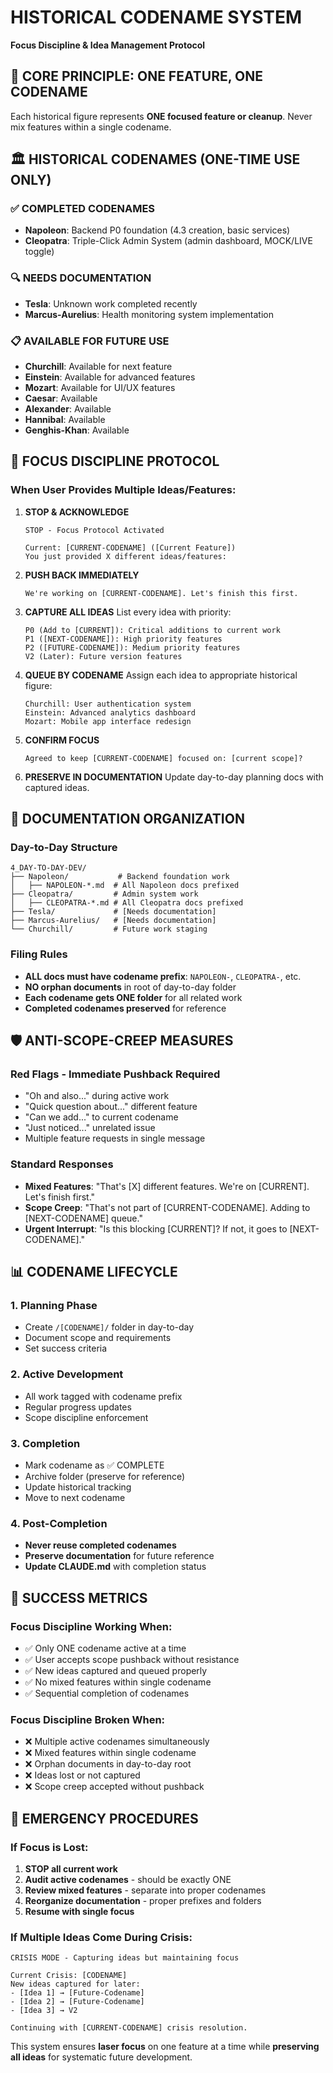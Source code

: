 # HISTORICAL CODENAME SYSTEM
**Focus Discipline & Idea Management Protocol**

## 🎯 CORE PRINCIPLE: ONE FEATURE, ONE CODENAME

Each historical figure represents **ONE focused feature or cleanup**. Never mix features within a single codename.

## 🏛️ HISTORICAL CODENAMES (ONE-TIME USE ONLY)

### ✅ COMPLETED CODENAMES
- **Napoleon**: Backend P0 foundation (4.3 creation, basic services)
- **Cleopatra**: Triple-Click Admin System (admin dashboard, MOCK/LIVE toggle)

### 🔍 NEEDS DOCUMENTATION  
- **Tesla**: Unknown work completed recently
- **Marcus-Aurelius**: Health monitoring system implementation

### 📋 AVAILABLE FOR FUTURE USE
- **Churchill**: Available for next feature
- **Einstein**: Available for advanced features
- **Mozart**: Available for UI/UX features
- **Caesar**: Available
- **Alexander**: Available
- **Hannibal**: Available
- **Genghis-Khan**: Available

## 🚨 FOCUS DISCIPLINE PROTOCOL

### When User Provides Multiple Ideas/Features:

1. **STOP & ACKNOWLEDGE**
   ```
   STOP - Focus Protocol Activated
   
   Current: [CURRENT-CODENAME] ([Current Feature])
   You just provided X different ideas/features:
   ```

2. **PUSH BACK IMMEDIATELY**
   ```
   We're working on [CURRENT-CODENAME]. Let's finish this first.
   ```

3. **CAPTURE ALL IDEAS** 
   List every idea with priority:
   ```
   P0 (Add to [CURRENT]): Critical additions to current work
   P1 ([NEXT-CODENAME]): High priority features
   P2 ([FUTURE-CODENAME]): Medium priority features  
   V2 (Later): Future version features
   ```

4. **QUEUE BY CODENAME**
   Assign each idea to appropriate historical figure:
   ```
   Churchill: User authentication system
   Einstein: Advanced analytics dashboard
   Mozart: Mobile app interface redesign
   ```

5. **CONFIRM FOCUS**
   ```
   Agreed to keep [CURRENT-CODENAME] focused on: [current scope]?
   ```

6. **PRESERVE IN DOCUMENTATION**
   Update day-to-day planning docs with captured ideas.

## 📁 DOCUMENTATION ORGANIZATION

### Day-to-Day Structure
```
4_DAY-TO-DAY-DEV/
├── Napoleon/           # Backend foundation work
│   ├── NAPOLEON-*.md  # All Napoleon docs prefixed
├── Cleopatra/         # Admin system work  
│   ├── CLEOPATRA-*.md # All Cleopatra docs prefixed
├── Tesla/             # [Needs documentation]
├── Marcus-Aurelius/   # [Needs documentation]
└── Churchill/         # Future work staging
```

### Filing Rules
- **ALL docs must have codename prefix**: `NAPOLEON-`, `CLEOPATRA-`, etc.
- **NO orphan documents** in root of day-to-day folder
- **Each codename gets ONE folder** for all related work
- **Completed codenames preserved** for reference

## 🛡️ ANTI-SCOPE-CREEP MEASURES

### Red Flags - Immediate Pushback Required
- "Oh and also..." during active work
- "Quick question about..." different feature  
- "Can we add..." to current codename
- "Just noticed..." unrelated issue
- Multiple feature requests in single message

### Standard Responses
- **Mixed Features**: "That's [X] different features. We're on [CURRENT]. Let's finish first."
- **Scope Creep**: "That's not part of [CURRENT-CODENAME]. Adding to [NEXT-CODENAME] queue."
- **Urgent Interrupt**: "Is this blocking [CURRENT]? If not, it goes to [NEXT-CODENAME]."

## 📊 CODENAME LIFECYCLE

### 1. Planning Phase
- Create `/[CODENAME]/` folder in day-to-day
- Document scope and requirements
- Set success criteria

### 2. Active Development  
- All work tagged with codename prefix
- Regular progress updates
- Scope discipline enforcement

### 3. Completion
- Mark codename as ✅ COMPLETE
- Archive folder (preserve for reference)  
- Update historical tracking
- Move to next codename

### 4. Post-Completion
- **Never reuse completed codenames**
- **Preserve documentation** for future reference
- **Update CLAUDE.md** with completion status

## 🎯 SUCCESS METRICS

### Focus Discipline Working When:
- ✅ Only ONE codename active at a time
- ✅ User accepts scope pushback without resistance  
- ✅ New ideas captured and queued properly
- ✅ No mixed features within single codename
- ✅ Sequential completion of codenames

### Focus Discipline Broken When:
- ❌ Multiple active codenames simultaneously
- ❌ Mixed features within single codename  
- ❌ Orphan documents in day-to-day root
- ❌ Ideas lost or not captured
- ❌ Scope creep accepted without pushback

## 🚨 EMERGENCY PROCEDURES

### If Focus is Lost:
1. **STOP all current work**
2. **Audit active codenames** - should be exactly ONE
3. **Review mixed features** - separate into proper codenames
4. **Reorganize documentation** - proper prefixes and folders
5. **Resume with single focus**

### If Multiple Ideas Come During Crisis:
```
CRISIS MODE - Capturing ideas but maintaining focus

Current Crisis: [CODENAME]
New ideas captured for later:
- [Idea 1] → [Future-Codename]  
- [Idea 2] → [Future-Codename]
- [Idea 3] → V2

Continuing with [CURRENT-CODENAME] crisis resolution.
```

This system ensures **laser focus** on one feature at a time while **preserving all ideas** for systematic future development.